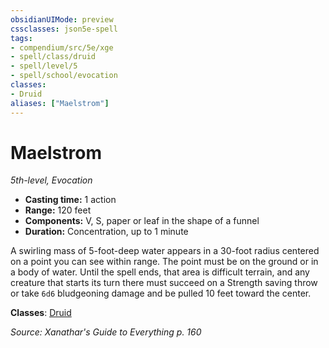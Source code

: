 ```yaml
---
obsidianUIMode: preview
cssclasses: json5e-spell
tags:
- compendium/src/5e/xge
- spell/class/druid
- spell/level/5
- spell/school/evocation
classes:
- Druid
aliases: ["Maelstrom"]
---
```

# Maelstrom
*5th-level, Evocation*  

- **Casting time:** 1 action
- **Range:** 120 feet
- **Components:** V, S, paper or leaf in the shape of a funnel
- **Duration:** Concentration, up to 1 minute

A swirling mass of 5-foot-deep water appears in a 30-foot radius centered on a point you can see within range. The point must be on the ground or in a body of water. Until the spell ends, that area is difficult terrain, and any creature that starts its turn there must succeed on a Strength saving throw or take `6d6` bludgeoning damage and be pulled 10 feet toward the center.

**Classes**: [Druid](/3-Mechanics/CLI/classes/druid.md)

*Source: Xanathar's Guide to Everything p. 160*